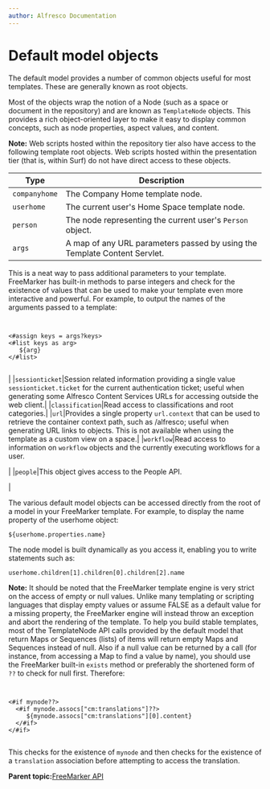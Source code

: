 ```yaml
---
author: Alfresco Documentation
---
```


# Default model objects

The default model provides a number of common objects useful for most templates. These are generally known as root objects.

Most of the objects wrap the notion of a Node \(such as a space or document in the repository\) and are known as `TemplateNode` objects. This provides a rich object-oriented layer to make it easy to display common concepts, such as node properties, aspect values, and content.

**Note:** Web scripts hosted within the repository tier also have access to the following template root objects. Web scripts hosted within the presentation tier \(that is, within Surf\) do not have direct access to these objects.

|Type|Description|
|----|-----------|
|`companyhome`|The Company Home template node.|
|`userhome`|The current user's Home Space template node.|
|`person`|The node representing the current user's `Person` object.|
|`args`|A map of any URL parameters passed by using the Template Content Servlet.

This is a neat way to pass additional parameters to your template. FreeMarker has built-in methods to parse integers and check for the existence of values that can be used to make your template even more interactive and powerful. For example, to output the names of the arguments passed to a template:

```

            
<#assign keys = args?keys>
<#list keys as arg>      
   ${arg}
</#list>


```

|
|`sessionticket`|Session related information providing a single value `sessionticket.ticket` for the current authentication ticket; useful when generating some Alfresco Content Services URLs for accessing outside the web client.|
|`classification`|Read access to classifications and root categories.|
|`url`|Provides a single property `url.context` that can be used to retrieve the container context path, such as /alfresco; useful when generating URL links to objects. This is not available when using the template as a custom view on a space.|
|`workflow`|Read access to information on `workflow` objects and the currently executing workflows for a user.

|
|`people`|This object gives access to the People API.

|

The various default model objects can be accessed directly from the root of a model in your FreeMarker template. For example, to display the name property of the userhome object:

```
${userhome.properties.name}
```

The node model is built dynamically as you access it, enabling you to write statements such as:

```
userhome.children[1].children[0].children[2].name
```

**Note:** It should be noted that the FreeMarker template engine is very strict on the access of empty or null values. Unlike many templating or scripting languages that display empty values or assume FALSE as a default value for a missing property, the FreeMarker engine will instead throw an exception and abort the rendering of the template. To help you build stable templates, most of the TemplateNode API calls provided by the default model that return Maps or Sequences \(lists\) of items will return empty Maps and Sequences instead of null. Also if a null value can be returned by a call \(for instance, from accessing a Map to find a value by name\), you should use the FreeMarker built-in `exists` method or preferably the shortened form of `??` to check for null first. Therefore:

```


<#if mynode??>
  <#if mynode.assocs["cm:translations"]??>
     ${mynode.assocs["cm:translations"][0].content}
  </#if>
</#if>


```

This checks for the existence of `mynode` and then checks for the existence of a `translation` association before attempting to access the translation.

**Parent topic:**[FreeMarker API](../references/API-FreeMarker-intro.md)


